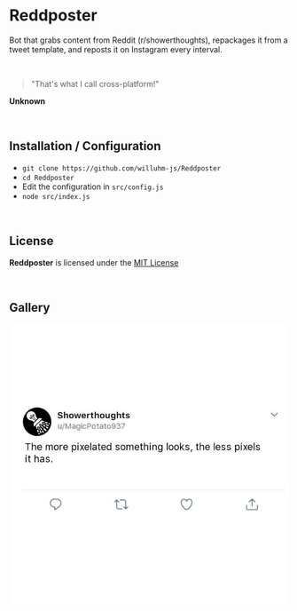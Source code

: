 # Reddposter
Bot that grabs content from Reddit (r/showerthoughts), repackages it from a tweet template, and reposts it on Instagram every interval.

<br>

> "That's what I call cross-platform!"

**Unknown**

<br>

## Installation / Configuration
- `git clone https://github.com/willuhm-js/Reddposter`
- `cd Reddposter`
- Edit the configuration in `src/config.js`
- `node src/index.js`

<br>

## License
**Reddposter** is licensed under the [MIT License](https://github.com/willuhm-js/Reddposter/blob/master/LICENSE)

<br>

## Gallery
![Tweet Example](images/IMG_3309.JPG)

